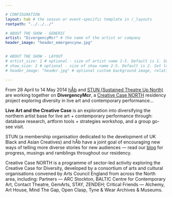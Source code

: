 ```yaml
---

# CONFIGURATION
layout: hab # the season or event-specific template in /_layouts
rootpath: "../../../"

# ABOUT THE SHOW - GENERIC
artist: "DivergencyMcr" # the name of the artist or company
header_image: "header_emergencynw.jpg"    


# ABOUT THE SHOW - LAYOUT
# artist_size: 1 # optional - size of artist name 1-5. Default is 1. Set longer names to lower values
# show_size: 2 # optional - size of show name 2-5. Default is 2. Set longer names to lower values
# header_image: "header.jpg" # optional custom background image, relative to current page

---
```

From 28 April to 14 May 2014 [hÅb](/hab) and [STUN (Sustained Theatre Up North)](http://stunlive.com) are working together on **DivergencyMcr**, a [Creative Case NORTH](http://www.zendeh.com/blog/#announcement) residency project exploring diversity in live art and contemporary performance…         
          
**Live Art and the Creative Case** is an exploration into diversifying the northern artist base for live art + contemporary performance through: database research, artform tools + strategies workshop, and a group go-see visit.                     
        
STUN (a membership organisation dedicated to the development of UK Black and Asian Creatives) and hÅb have a joint goal of encouraging new ways of telling more diverse stories for new audiences — read our [blog](http://divergencymcr.posthaven.com) for progress, musings and ramblings throughout our residency.               
            
Creative Case NORTH is a programme of sector-led activity exploring the Creative Case for Diversity, developed by a consortium of arts and cultural organisations convened by Arts Council England from across the North area, including: Partners — ARC Stockton, BALTIC Centre for Contemporary Art, Contact Theatre, GemArts, STAY, ZENDEH; Critical Friends — Alchemy, Art House, Mind The Gap, Open Clasp, Tyne & Wear Archives & Museums.
